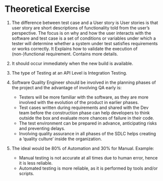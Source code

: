 # Theoretical Exercise

1.	The difference between test case and a User story is User stories is that user story are short descriptions of functionality told from the user’s perspective. The focus is on why and how the user interacts with the software and test case is a set of conditions or variables under which a tester will determine whether a system under test satisfies requirements or works correctly. It Explains how to validate the execution of (non-)functional requirement. Contains more details.

2.	It should occur immediately when the new build is available.

3.	The type of Testing at an API Level is Integration Testing.

4.	Software Quality Engineer should be involved in the planning phases of the project and the advantage of involving QA early is:
      -	Testers will be more familiar with the software, as they are more involved with the evolution of the product in earlier phases.
      -	Test cases written during requirements and shared with the Dev team before the construction phase can help      developers to think outside the box and evaluate more chances of failure in their code.
      - The test environment can be prepared in advance, anticipating risks and preventing delays.
      - Involving quality assurance in all phases of the SDLC helps creating a ‘quality culture’ inside the organization.
5.	The ideal would be 80% of Automation and 30% for Manual. Example:
      -	Manual testing is not accurate at all times due to human error, hence it is less reliable.
      -	Automated testing is more reliable, as it is performed by tools and/or scripts.








